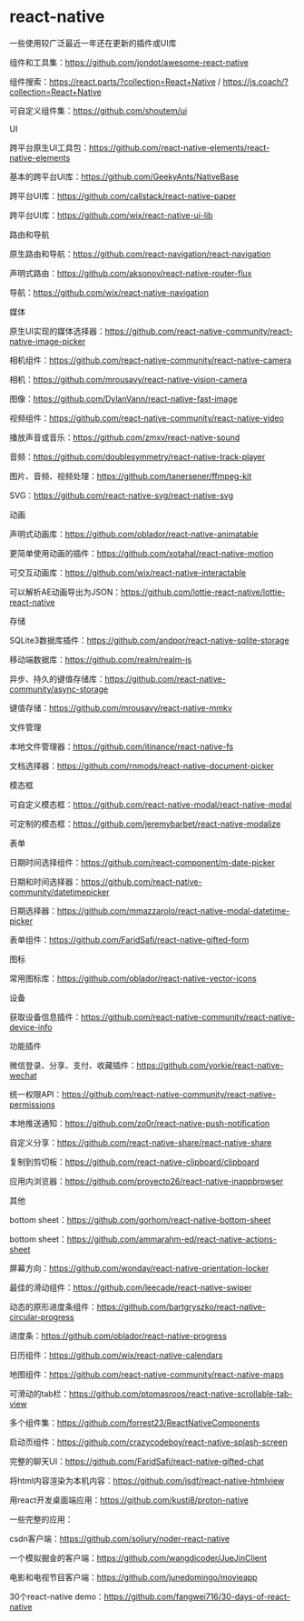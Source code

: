 # react-native

一些使用较广泛最近一年还在更新的插件或UI库

组件和工具集：https://github.com/jondot/awesome-react-native

组件搜索：https://react.parts/?collection=React+Native / https://js.coach/?collection=React+Native

可自定义组件集：https://github.com/shoutem/ui

UI

跨平台原生UI工具包：https://github.com/react-native-elements/react-native-elements

基本的跨平台UI库：https://github.com/GeekyAnts/NativeBase

跨平台UI库：https://github.com/callstack/react-native-paper

跨平台UI库：https://github.com/wix/react-native-ui-lib


路由和导航

原生路由和导航：https://github.com/react-navigation/react-navigation

声明式路由：https://github.com/aksonov/react-native-router-flux

导航：https://github.com/wix/react-native-navigation


媒体

原生UI实现的媒体选择器：https://github.com/react-native-community/react-native-image-picker

相机组件：https://github.com/react-native-community/react-native-camera

相机：https://github.com/mrousavy/react-native-vision-camera

图像：https://github.com/DylanVann/react-native-fast-image

视频组件：https://github.com/react-native-community/react-native-video

播放声音或音乐：https://github.com/zmxv/react-native-sound

音频：https://github.com/doublesymmetry/react-native-track-player

图片、音频、视频处理：https://github.com/tanersener/ffmpeg-kit

SVG：https://github.com/react-native-svg/react-native-svg


动画

声明式动画库：https://github.com/oblador/react-native-animatable

更简单使用动画的插件：https://github.com/xotahal/react-native-motion

可交互动画库：https://github.com/wix/react-native-interactable

可以解析AE动画导出为JSON：https://github.com/lottie-react-native/lottie-react-native


存储

SQLite3数据库插件：https://github.com/andpor/react-native-sqlite-storage
 
移动端数据库：https://github.com/realm/realm-js
 
异步、持久的键值存储库：https://github.com/react-native-community/async-storage

键值存储：https://github.com/mrousavy/react-native-mmkv


文件管理

本地文件管理器：https://github.com/itinance/react-native-fs

文档选择器：https://github.com/rnmods/react-native-document-picker

  
模态框

可自定义模态框：https://github.com/react-native-modal/react-native-modal
 
可定制的模态框：https://github.com/jeremybarbet/react-native-modalize

 
 表单
 
 日期时间选择组件：https://github.com/react-component/m-date-picker
 
 日期和时间选择器：https://github.com/react-native-community/datetimepicker
 
 日期选择器：https://github.com/mmazzarolo/react-native-modal-datetime-picker
 
 表单组件：https://github.com/FaridSafi/react-native-gifted-form
 
 
 图标
 
 常用图标库：https://github.com/oblador/react-native-vector-icons
 
 
 设备

 获取设备信息插件：https://github.com/react-native-community/react-native-device-info
 
 
 功能插件
 
 微信登录、分享、支付、收藏插件：https://github.com/yorkie/react-native-wechat
 
 统一权限API：https://github.com/react-native-community/react-native-permissions
 
 本地推送通知：https://github.com/zo0r/react-native-push-notification
 
 自定义分享：https://github.com/react-native-share/react-native-share
 
 复制到剪切板：https://github.com/react-native-clipboard/clipboard
 
 应用内浏览器：https://github.com/proyecto26/react-native-inappbrowser
 
 
 其他
 
 bottom sheet：https://github.com/gorhom/react-native-bottom-sheet
 
 bottom sheet：https://github.com/ammarahm-ed/react-native-actions-sheet
 
 屏幕方向：https://github.com/wonday/react-native-orientation-locker
 
 最佳的滑动组件：https://github.com/leecade/react-native-swiper
 
 动态的原形进度条组件：https://github.com/bartgryszko/react-native-circular-progress
 
 进度条：https://github.com/oblador/react-native-progress
 
 日历组件：https://github.com/wix/react-native-calendars
 
 地图组件：https://github.com/react-native-community/react-native-maps
 
 可滑动的tab栏：https://github.com/ptomasroos/react-native-scrollable-tab-view
 
 多个组件集：https://github.com/forrest23/ReactNativeComponents
 
 启动页组件：https://github.com/crazycodeboy/react-native-splash-screen
 
 完整的聊天UI：https://github.com/FaridSafi/react-native-gifted-chat

 将html内容渲染为本机内容：https://github.com/jsdf/react-native-htmlview
 
 用react开发桌面端应用：https://github.com/kusti8/proton-native
 
 
 
 一些完整的应用：
 
 csdn客户端：https://github.com/soliury/noder-react-native
 
 一个模拟掘金的客户端：https://github.com/wangdicoder/JueJinClient
 
 电影和电视节目客户端：https://github.com/junedomingo/movieapp
 
 30个react-native demo：https://github.com/fangwei716/30-days-of-react-native
 
 
 

